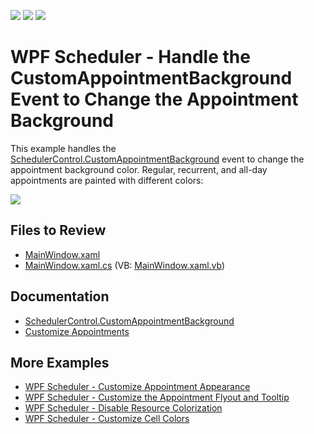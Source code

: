 <!-- default badges list -->
![](https://img.shields.io/endpoint?url=https://codecentral.devexpress.com/api/v1/VersionRange/128655959/21.1.5%2B)
[![](https://img.shields.io/badge/Open_in_DevExpress_Support_Center-FF7200?style=flat-square&logo=DevExpress&logoColor=white)](https://supportcenter.devexpress.com/ticket/details/T584687)
[![](https://img.shields.io/badge/📖_How_to_use_DevExpress_Examples-e9f6fc?style=flat-square)](https://docs.devexpress.com/GeneralInformation/403183)
<!-- default badges end -->

# WPF Scheduler - Handle the CustomAppointmentBackground Event to Change the Appointment Background

This example handles the [SchedulerControl.CustomAppointmentBackground](https://docs.devexpress.com/WPF/DevExpress.Xpf.Scheduling.SchedulerControl.CustomAppointmentBackground) event to change the appointment background color. Regular, recurrent, and all-day appointments are painted with different colors:

![](./media/bebcb0df-bc6b-416b-9974-3091d8fc8910.png)

## Files to Review

* [MainWindow.xaml](./CS/CustomAppointmentBackground/MainWindow.xaml)
* [MainWindow.xaml.cs](./CS/CustomAppointmentBackground/MainWindow.xaml.cs) (VB: [MainWindow.xaml.vb](./VB/CustomAppointmentBackground/MainWindow.xaml.vb))

## Documentation

* [SchedulerControl.CustomAppointmentBackground](https://docs.devexpress.com/WPF/DevExpress.Xpf.Scheduling.SchedulerControl.CustomAppointmentBackground)
* [Customize Appointments](https://docs.devexpress.com/WPF/119867/controls-and-libraries/scheduler/styles-and-templates/visual-appointment)

## More Examples

* [WPF Scheduler - Customize Appointment Appearance](https://github.com/DevExpress-Examples/how-to-customize-the-appointment-appearance-t545892)
* [WPF Scheduler - Customize the Appointment Flyout and Tooltip](https://github.com/DevExpress-Examples/how-to-customize-the-appointment-flyout-t584389)
* [WPF Scheduler - Disable Resource Colorization](https://github.com/DevExpress-Examples/how-to-disable-resource-colorization)
* [WPF Scheduler - Customize Cell Colors](https://github.com/DevExpress-Examples/how-to-set-the-cell-color-using-different-approaches-t604609)
